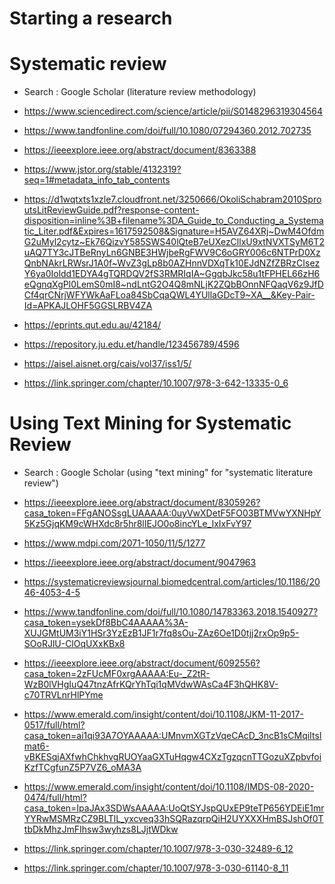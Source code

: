 # Starting a research

# Systematic review

  - Search : Google Scholar (literature review methodology)
  
- https://www.sciencedirect.com/science/article/pii/S0148296319304564
- https://www.tandfonline.com/doi/full/10.1080/07294360.2012.702735
- https://ieeexplore.ieee.org/abstract/document/8363388
- https://www.jstor.org/stable/4132319?seq=1#metadata_info_tab_contents
- https://d1wqtxts1xzle7.cloudfront.net/3250666/OkoliSchabram2010SproutsLitReviewGuide.pdf?response-content-disposition=inline%3B+filename%3DA_Guide_to_Conducting_a_Systematic_Liter.pdf&Expires=1617592508&Signature=H5AVZ64XRj~DwM4OfdmG2uMyl2cytz~Ek76QizvY585SWS40lQteB7eUXezCllxU9xtNVXTSyM6T2uAQ7TY3cJTBeRnyLn6GNBE3HWjbeRgFWV9C6oGRY006c6NTPrD0XzQnbNAkrLRWsrJ1A0f~WvZ3gLp8b0AZHnnVDXqTk10EJdNZfZBRzCIsezY6ya0Ioldd1EDYA4gTQRDQV2fS3RMRIqIA~GgqbJkc58u1tFPHEL66zH6eQgnqXgPl0LemS0mI8~ndLntG2O4Q8mNLjK2ZQbBOnnNFQaqV6z9JfDCf4qrCNrjWFYWkAaFLoa84SbCqaQWL4YUllaGDcT9~XA__&Key-Pair-Id=APKAJLOHF5GGSLRBV4ZA
- https://eprints.qut.edu.au/42184/
- https://repository.ju.edu.et/handle/123456789/4596
- https://aisel.aisnet.org/cais/vol37/iss1/5/
- https://link.springer.com/chapter/10.1007/978-3-642-13335-0_6


# Using Text Mining for Systematic Review

  - Search : Google Scholar (using "text mining" for "systematic literature review")

- https://ieeexplore.ieee.org/abstract/document/8305926?casa_token=FFgANOSsgLUAAAAA:0uyVwXDetF5FO03BTMVwYXNHpY5Kz5GjqKM9cWHXdc8r5hr8lIEJO0o8incYLe_IxIxFvY97
- https://www.mdpi.com/2071-1050/11/5/1277
- https://ieeexplore.ieee.org/abstract/document/9047963
- https://systematicreviewsjournal.biomedcentral.com/articles/10.1186/2046-4053-4-5
- https://www.tandfonline.com/doi/full/10.1080/14783363.2018.1540927?casa_token=ysekDf8BbC4AAAAA%3A-XUJGMtUM3iY1HSr3YzEzB1JF1r7fq8sOu-ZAz6Oe1D0tjj2rxOp9p5-SOoRJlU-ClOqUXxKBx8
- https://ieeexplore.ieee.org/abstract/document/6092556?casa_token=2zFUcMF0xrgAAAAA:Eu-_Z2tR-WzB0lVHgIuQ47tnzAfrKQrYhTqi1qMVdwWAsCa4F3hQHK8V-c70TRVLnrHlPYme
- https://www.emerald.com/insight/content/doi/10.1108/JKM-11-2017-0517/full/html?casa_token=ai1qi93A7OYAAAAA:UMnvmXGTzVqeCAcD_3ncB1sCMqiItslmat6-vBKESqjAXfwhChkhvgRUOYaaGXTuHqgw4CXzTgzqcnTTGozuXZpbvfoiKzfTCgfunZ5P7VZ6_oMA3A
- https://www.emerald.com/insight/content/doi/10.1108/IMDS-08-2020-0474/full/html?casa_token=IpaJAx3SDWsAAAAA:UoQtSYJspQUxEP9teTP656YDEiE1mrYYRwMSMRzCZ9BLTlL_yxcveq33hSQRazqrpQiH2UYXXXHmBSJshOf0TtbDkMhzJmFIhsw3wyhzs8LJjtWDkw
- https://link.springer.com/chapter/10.1007/978-3-030-32489-6_12
- https://link.springer.com/chapter/10.1007/978-3-030-61140-8_11
